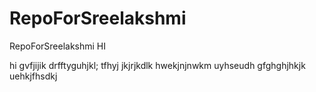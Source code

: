 # RepoForSreelakshmi
RepoForSreelakshmi
HI

hi
gvfjijik
drfftyguhjkl;
tfhyj
jkjrjkdlk
hwekjnjnwkm
uyhseudh
gfghghjhkjk
uehkjfhsdkj
